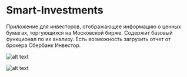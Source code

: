 # Smart-Investments
Приложение для инвесторов, отображающее информацию о ценных бумагах, торгующихся на Московской бирже. Содержит базовый функционал по их анализу. Есть возможность загрузить отчет от брокера Сбербанк Инвестор.

![alt text]([http://url/to/img.png](https://github.com/GaynutdinovLinar/Smart-Investments/blob/master/Страница%20Рынок.PNG)https://github.com/GaynutdinovLinar/Smart-Investments/blob/master/Страница%20Рынок.PNG)

![alt text]([http://url/to/img.png](https://github.com/GaynutdinovLinar/Smart-Investments/blob/master/Страница%20информации%20о%20портфеле%20пользователя.PNG)https://github.com/GaynutdinovLinar/Smart-Investments/blob/master/Страница%20информации%20о%20портфеле%20пользователя.PNG)
